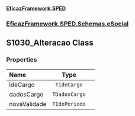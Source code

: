 #### [EficazFramework.SPED](EficazFrameworkSPED.md 'EficazFramework SPED')
### [EficazFramework.SPED.Schemas.eSocial](EficazFramework.SPED.Schemas.eSocial.md 'EficazFramework.SPED.Schemas.eSocial')

## S1030_Alteracao Class
### Properties

| Name | Type | |
| :--- | :---: | :--- |
| ideCargo | `TideCargo` |  |
| dadosCargo | `TDadosCargo` |  |
| novaValidade | `TIdePeriodo` |  |
